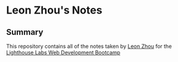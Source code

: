 # Leon Zhou's Notes
## Summary 

This repository contains all of the notes taken by [Leon Zhou](https://github.com/LeonXZhou) for the [Lighthouse Labs Web Development Bootcamp](https://www.lighthouselabs.ca/)
